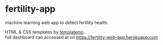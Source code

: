# fertility-app

machine learning web app to detect fertility health.

HTML & CSS templates by <a href="https://templatemo.com/">templatemo</a>. <br>
full dashboard can accessed at on https://fertility-web-app.herokuapp.com
